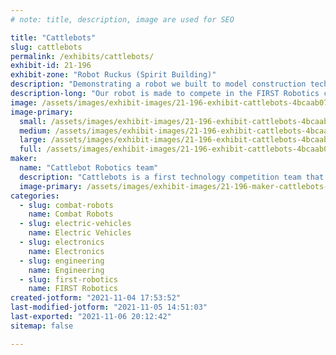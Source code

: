 ```yaml
---
# note: title, description, image are used for SEO

title: "Cattlebots"
slug: cattlebots
permalink: /exhibits/cattlebots/
exhibit-id: 21-196
exhibit-zone: "Robot Ruckus (Spirit Building)"
description: "Demonstrating a robot we built to model construction technology for first technology competition."
description-long: "Our robot is made to compete in the FIRST Robotics competition. We will be demonstrating it and explaining how its specific functions connect to real life problems. We would like to use this demonstration to inspire future engineers to participate in more STEM activities. "
image: /assets/images/exhibit-images/21-196-exhibit-cattlebots-4bcaab07-163d-4782-8714-d84ad329f4ad-large.jpeg
image-primary: 
  small: /assets/images/exhibit-images/21-196-exhibit-cattlebots-4bcaab07-163d-4782-8714-d84ad329f4ad-small.jpeg
  medium: /assets/images/exhibit-images/21-196-exhibit-cattlebots-4bcaab07-163d-4782-8714-d84ad329f4ad-medium.jpeg
  large: /assets/images/exhibit-images/21-196-exhibit-cattlebots-4bcaab07-163d-4782-8714-d84ad329f4ad-large.jpeg
  full: /assets/images/exhibit-images/21-196-exhibit-cattlebots-4bcaab07-163d-4782-8714-d84ad329f4ad-full.jpeg
maker: 
  name: "Cattlebot Robotics team"
  description: "Cattlebots is a first technology competition team that consists of a group of 9 students. We would like to reach out to our community to spread awareness of STEM related programs and facilitate a love of robotics and technology."
  image-primary: /assets/images/exhibit-images/21-196-maker-cattlebots-0bc48e47-9366-4f77-a7c0-120ba3b99e03-medium.jpeg
categories: 
  - slug: combat-robots
    name: Combat Robots
  - slug: electric-vehicles
    name: Electric Vehicles
  - slug: electronics
    name: Electronics
  - slug: engineering
    name: Engineering
  - slug: first-robotics
    name: FIRST Robotics
created-jotform: "2021-11-04 17:53:52"
last-modified-jotform: "2021-11-05 14:51:03"
last-exported: "2021-11-06 20:12:42"
sitemap: false

---
```

